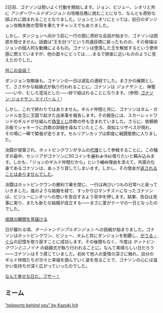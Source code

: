 <!-- title: ゴナソンG -->
<!-- status: 生存 -->

2日目、ゴナソンは勢いよく行動を開始します。ジョン、ビジュー、シオリと共に _アンダーワールドダンジョン_ の攻略任務に挑むことになり、なんとも奇妙な顔ぶれに囲まれることとなりました。ジョンとシオリにとっては、初日のダンジョン攻略失敗の雪辱を果たすチャンスでもありました。

しかし、ダンジョンへ向かう前に一行の間に奇妙な会話が始まり、ゴナソンは困惑を隠せません。話題は“王を討つ”という共通目標に戻ったものの、その発端はジョンの個人的な動機によるもの。ゴナソンは堕落した王を解放するという使命感に燃えていますが、他の面々にとっては……まるで娯楽に近いもののように見えたのでした。

[何この会話？](#embed:https://www.youtube.com/live/kB2jUKUsxtE?t=35)

ダンジョン攻略後も、ゴナソンの一日は波乱の連続でした。まさかの展開として、ささやかな結婚式が執り行われることに。ゴナソンは _ジョナサン_ と、神聖――いや、むしろ混沌とした――絆で結ばれることになります。（参照: [ゴナソン-ジョナサン: マイパール！](#edge:gigi-ame)）

しかし、これで終わりではありません。ギルド仲間と共に、ゴナソンはタム・ガンドル女王に王国で起きた出来事を報告します。その報告には、スカーレットワンドのギルドが仕組んだ[偽宝くじ](https://www.youtube.com/live/kB2jUKUsxtE?feature=shared&t=5324)詐欺の件も含まれていました。さらに、依頼掲示板でシャキーラに詐欺の詳細を尋ねていたところ、突如エリザベスが現れ、その場に一瞬で緊張が走ります。セルリアンカップは即座に戦闘態勢に入りました。

決闘が提案され、ホットピンクワンがタムの[代理](https://www.youtube.com/live/kB2jUKUsxtE?feature=shared&t=5963)として参戦することに。この騒ぎの最中、セシリアがゴナソンに50コインを~~盗むように~~借りたいと頼み込みます。しかも、「ジョンのギルド仲間だから」という~~嘘の~~理由を添えて。共感の化身であるゴナソンは、あっさり貸してしまいます。しかし、その借金が[返されることはありませんでした](https://www.youtube.com/live/kB2jUKUsxtE?feature=shared&t=6001)。

決闘はホットピンクワンの勝利で幕を閉じ、一行は再びいつもの日常へと戻っていきました。嵐のような結婚を経て、すっかりロマンチストになったゴナソンは、ビジューにシオリへの想いを告白するよう背中を押します。結果、告白は見事に実り、またも新たな結婚が成立する――まさに愛がテーマの一日となったのでした。

[成就の瞬間を見届ける](#embed:https://www.youtube.com/live/kB2jUKUsxtE?feature=shared&t=7406)

日が暮れる頃、_オーシャンテンプルダンジョン_ への挑戦が始まりました。ゴナソンはホットピンクワン、ビジュー、タムと共にダンジョンを制覇し、[がうる・ぐら](https://www.youtube.com/live/kB2jUKUsxtE?feature=shared&t=12043)の記憶を取り戻すことに成功します。その後間もなく、今度は _ホットピンクワンとニノイナ_ の結婚式が執り行われることに。なんて素晴らしい日だろう――ゴナソンはそう感じていました。初めて他人の愛情の深さに触れ、自分のギルド仲間たちが次々と幸福を掴んでいく姿を見ることで、ゴナソンの心には温かい気持ちが深く広がっていったのでした。

[なんて幸せな日だ、フザー！](#embed:https://www.youtube.com/live/kB2jUKUsxtE?t=12550)

## ミーム

["_teleports behind you_" by Kazuki Ich](https://x.com/kazukiich/status/1831250639596483048)